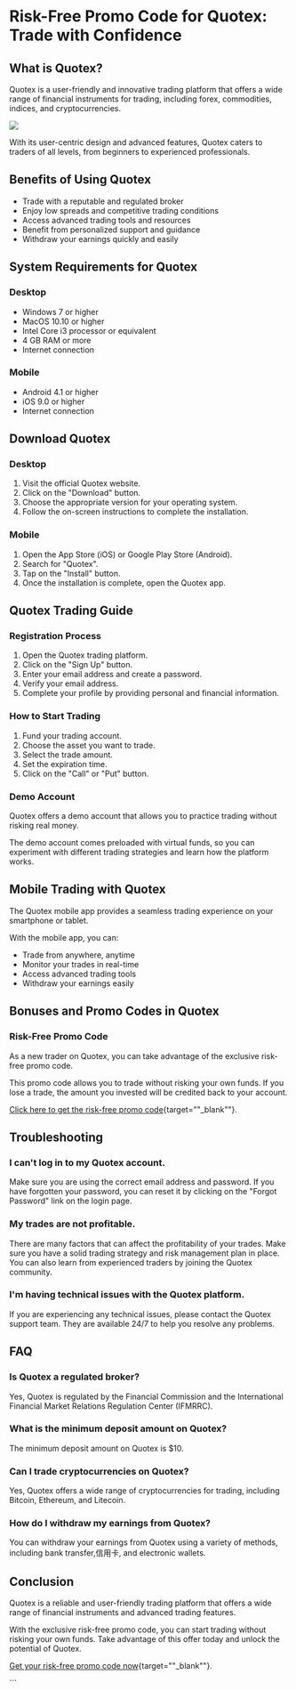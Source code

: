 # Risk-Free Promo Code for Quotex: Trade with Confidence

## What is Quotex?

Quotex is a user-friendly and innovative trading platform that offers a
wide range of financial instruments for trading, including forex,
commodities, indices, and cryptocurrencies.

[![](https://static.quotex.io/files/4_en/300_250.jpg)](https://traff.sbs/brokerqxlid)

With its user-centric design and advanced features, Quotex caters to
traders of all levels, from beginners to experienced professionals.

## Benefits of Using Quotex

-   Trade with a reputable and regulated broker
-   Enjoy low spreads and competitive trading conditions
-   Access advanced trading tools and resources
-   Benefit from personalized support and guidance
-   Withdraw your earnings quickly and easily

## System Requirements for Quotex

### Desktop

-   Windows 7 or higher
-   MacOS 10.10 or higher
-   Intel Core i3 processor or equivalent
-   4 GB RAM or more
-   Internet connection

### Mobile

-   Android 4.1 or higher
-   iOS 9.0 or higher
-   Internet connection

## Download Quotex

### Desktop

1.  Visit the official Quotex website.
2.  Click on the "Download" button.
3.  Choose the appropriate version for your operating system.
4.  Follow the on-screen instructions to complete the installation.

### Mobile

1.  Open the App Store (iOS) or Google Play Store (Android).
2.  Search for "Quotex".
3.  Tap on the "Install" button.
4.  Once the installation is complete, open the Quotex app.

## Quotex Trading Guide

### Registration Process

1.  Open the Quotex trading platform.
2.  Click on the "Sign Up" button.
3.  Enter your email address and create a password.
4.  Verify your email address.
5.  Complete your profile by providing personal and financial
    information.

### How to Start Trading

1.  Fund your trading account.
2.  Choose the asset you want to trade.
3.  Select the trade amount.
4.  Set the expiration time.
5.  Click on the "Call" or "Put" button.

### Demo Account

Quotex offers a demo account that allows you to practice trading without
risking real money.

The demo account comes preloaded with virtual funds, so you can
experiment with different trading strategies and learn how the platform
works.

## Mobile Trading with Quotex

The Quotex mobile app provides a seamless trading experience on your
smartphone or tablet.

With the mobile app, you can:

-   Trade from anywhere, anytime
-   Monitor your trades in real-time
-   Access advanced trading tools
-   Withdraw your earnings easily

## Bonuses and Promo Codes in Quotex

### Risk-Free Promo Code

As a new trader on Quotex, you can take advantage of the exclusive
risk-free promo code.

This promo code allows you to trade without risking your own funds. If
you lose a trade, the amount you invested will be credited back to your
account.

[Click here to get the risk-free promo
code](\%22https://traff.sbs/brokerqxsignup\%22){target=""_blank""}.

## Troubleshooting

### I can\'t log in to my Quotex account.

Make sure you are using the correct email address and password. If you
have forgotten your password, you can reset it by clicking on the
"Forgot Password" link on the login page.

### My trades are not profitable.

There are many factors that can affect the profitability of your trades.
Make sure you have a solid trading strategy and risk management plan in
place. You can also learn from experienced traders by joining the Quotex
community.

### I\'m having technical issues with the Quotex platform.

If you are experiencing any technical issues, please contact the Quotex
support team. They are available 24/7 to help you resolve any problems.

## FAQ

### Is Quotex a regulated broker?

Yes, Quotex is regulated by the Financial Commission and the
International Financial Market Relations Regulation Center (IFMRRC).

### What is the minimum deposit amount on Quotex?

The minimum deposit amount on Quotex is \$10.

### Can I trade cryptocurrencies on Quotex?

Yes, Quotex offers a wide range of cryptocurrencies for trading,
including Bitcoin, Ethereum, and Litecoin.

### How do I withdraw my earnings from Quotex?

You can withdraw your earnings from Quotex using a variety of methods,
including bank transfer,信用卡, and electronic wallets.

## Conclusion

Quotex is a reliable and user-friendly trading platform that offers a
wide range of financial instruments and advanced trading features.

With the exclusive risk-free promo code, you can start trading without
risking your own funds. Take advantage of this offer today and unlock
the potential of Quotex.

[Get your risk-free promo code
now](\%22https://traff.sbs/brokerqxsignup\%22){target=""_blank""}.

\`\`\`

